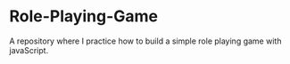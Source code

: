 # Role-Playing-Game

A repository where I practice how to build a simple role playing game with javaScript.
